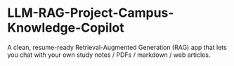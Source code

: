# LLM-RAG-Project-Campus-Knowledge-Copilot
A clean, resume-ready Retrieval-Augmented Generation (RAG) app that lets you chat with your own study notes / PDFs / markdown / web articles.
